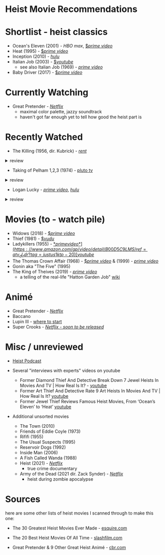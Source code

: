 # Heist Movie Recommendations

# Shortlist - heist classics

- Ocean's Eleven (2001) - *HBO max*, [$*prime video*](https://www.amazon.com/Oceans-Eleven-George-Clooney/dp/B008Q00U9W/ref=sr_1_1)
- Heat (1995) - [$*prime video*](https://www.amazon.com/gp/video/detail/B08GSPB3GS/ref=atv_dl_rdr)
- Inception (2010) - [*hulu*](https://www.hulu.com/movie/inception-5519f425-9b21-48fb-8e67-aef24c76604a)
- Italian Job (2003) - [$*youtube*](https://www.youtube.com/results?search_query=The+Italian+Job+%282003%29%2Bmovie)
  - see also Italian Job (1969) - [*prime video*](https://www.amazon.com/gp/video/detail/B088PLZD52/ref=atv_dl_rdr?tag=justus1ktp-20)
- Baby Driver (2017) - [$*prime video*](https://www.amazon.co.uk/Baby-Driver-Jamie-Foxx/dp/B073DPLHDW/ref=sr_1_1)

# Currently Watching 
- Great Pretender - [*Netflix*](https://www.netflix.com/title/81220435)
  - maximal color palette, jazzy soundtrack
  - haven't got far enough yet to tell how good the heist part is

# Recently Watched

- The Killing (1956, dir. Kubrick) - [*rent*](https://www.justwatch.com/us/movie/the-killing)
<details>
  <summary>review</summary>
This movie was much more of an "intricate clockwork" heist than the others so far. The multiple views of the same timeline style of storytelling works well for this. 
 It brings together an unlikely crew (but without quite the unique specialization that makes oceans 11 / the Italian job so fun).

Some great acting performances add another layer of intrigue and tension 
</details>

- Taking of Pelham 1,2,3 (1974) - [pluto tv](https://pluto.tv/on-demand/movies/taking-of-pelham-one-two-three-1974-1974-1-1?utm_medium=textsearch&utm_source=google)
<details>
  <summary>review</summary>
I think this ended up being a keystone for heist movies to follow.

Not a ton of flashy strategy, but just enough. Not a huge amount of character development, but some fun personalities. Lots of very newyorkian flavor. It's biggest strength is the tension of the negotiation in my opinion
</details>

- Logan Lucky - [*prime video*](https://www.amazon.com/Logan-Lucky-Farrah-Mackenzie/dp/B074SWRQ15), [*hulu*](https://www.hulu.com/profiles?next=/movie/logan-lucky-16ee9ae9-d803-4677-83a9-4fd2ba5c720e)
<details>
  <summary>review</summary>
  Despite the questionable accents and opportunity to slip into tropes about rednecks (which were mostly avoided), it ended up being a fun ride.

Some fun heist implementation strategy, characters you wanna root for, and a surprising amount of heart and charm. Not the most high-art heist movie ever made, but a thoroughly enjoyable watch
</details>

# Movies (to - watch pile)
- Widows (2018) - [$*prime video*](https://www.amazon.com/gp/video/detail/B07KLRQ5S6/ref=atv_dl_rdr?tag=tvg_aiv_showcard-20)
- Thief (1981) - [$*vudu*](https://www.vudu.com/content/movies/details/Thief/140932?cj=--8484082--5014360-_-Deep+Link+Text+Link&cjevent=f019a4843f5f11ec815400cb0a82b821&cjid=cj_14516778_8484082_48174e14a7af4565bd8c3fef6a4093f3&cjdata=MXxOfDB8WXww)
- Ladykillers (1955) - [$*prime video*](https://www.amazon.com/gp/video/detail/B00D5C9LMS/ref=atv_dl_rdr?tag=justus1ktp-20) [$*youtube*](https://www.youtube.com/results?search_query=The+Ladykillers+%281955%29%2Bmovie)
- The Thomas Crown Affair (1968) - [$*prime video*](https://www.amazon.com/gp/video/detail/B00CU1BVNW/ref=atv_dp_amz_det_c_UTPsmN_1_1?tag=justus1ktp-20) & (1999) - [*prime video*](https://www.amazon.com/gp/video/detail/B00D60MDQU/ref=atv_dl_rdr?tag=justus1ktp-20)
- Gonin aka "The Five" (1995)
- The King of Theives (2019) - [*prime video*](https://www.amazon.com/King-Thieves-Michael-Caine/dp/B07MZ9YXJS)
  - a telling of the real-life "Hatton Garden Job" [wiki](https://en.wikipedia.org/wiki/Hatton_Garden_safe_deposit_burglary)


# Animé
- Great Pretender - [*Netflix*](https://www.netflix.com/title/81220435)
- Baccano
- Lupin III - [where to start](https://www.cbr.com/lupin-iii-beginners-guide-to-anime-franchise/)
- Super Crooks - [*Netflix - soon to be released*](https://www.youtube.com/watch?v=qOCFaeaJVDQ)

# Misc / unreviewed 
- [Heist Podcast](https://www.heistpodcast.com/)

- Several "interviews with experts" videos on youtube
  - Former Diamond Thief And Detective Break Down 7 Jewel Heists In Movies And TV | How Real Is It? - [youtube](https://youtu.be/L_BMPmOZgiY)
  - Former Art Thief And Detective Rate 9 Art Heists In Movies And TV | How Real Is It? [youtube](https://youtu.be/AzGs26X86i4)
  - Former Jewel Thief Reviews Famous Heist Movies, From ‘Ocean’s Eleven’ to ‘Heat’ [youtube](https://youtu.be/CtWqv0Z3ErM)

- Additional unsorted movies
  - The Town (2010)
  - Friends of Eddie Coyle (1973)
  - Rififi (1955)
  - The Usual Suspects (1995)
  - Reservoir Dogs (1992)
  - Inside Man (2006)
  - A Fish Called Wanda (1988)
  - Heist (2021) - [*Netflix*](https://www.netflix.com/title/81087195)
    - true crime documentary
  - Army of the Dead (2021 dir. Zack Synder) - [*Netflix*](https://www.netflix.com/title/81046394)
    - heist during zombie apocalypse

# Sources
here are some other lists of heist movies I scanned through to make this one:

- The 30 Greatest Heist Movies Ever Made - [esquire.com](https://www.esquire.com/uk/culture/a34051062/heist-movies/)

- The 20 Best Heist Movies Of All Time - [slashfilm.com](https://www.slashfilm.com/589099/the-best-heist-movies-of-all-time/)

- Great Pretender & 9 Other Great Heist Animé - [cbr.com](https://www.cbr.com/best-good-heist-anime-like-great-pretender/)
